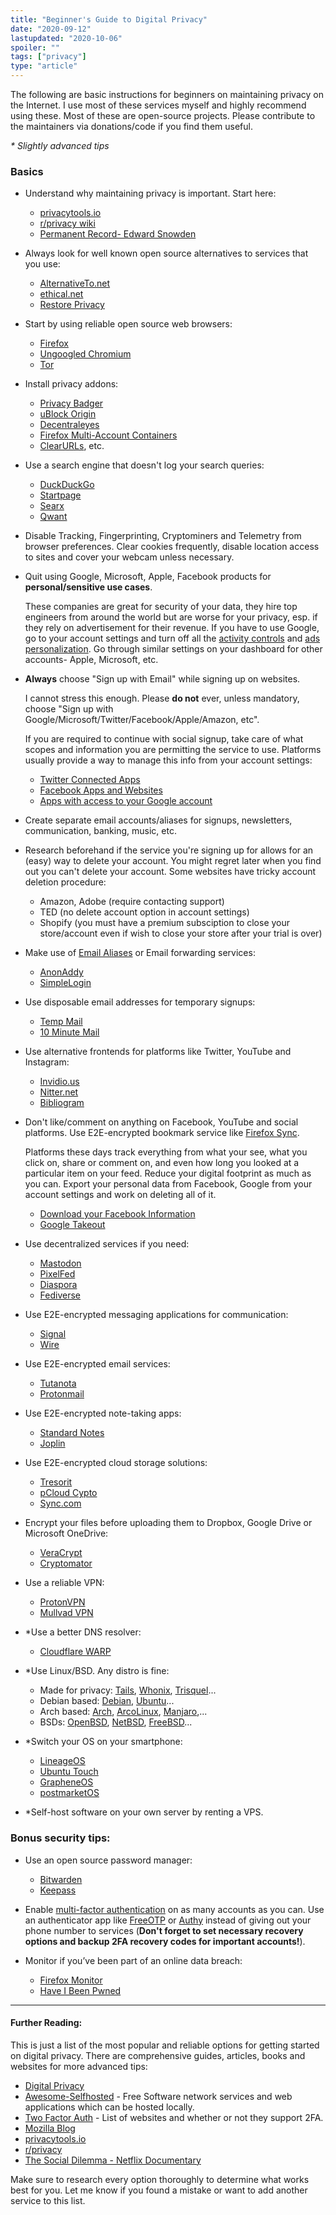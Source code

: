 ```yaml
---
title: "Beginner's Guide to Digital Privacy"
date: "2020-09-12"
lastupdated: "2020-10-06"
spoiler: ""
tags: ["privacy"]
type: "article"
---
```


The following are basic instructions for beginners on maintaining privacy on the Internet. I use most of these services myself and highly recommend using these. Most of these are open-source projects. Please contribute to the maintainers via donations/code if you find them useful.

_\* Slightly advanced tips_

### Basics
- Understand why maintaining privacy is important. Start here:
  - [privacytools.io](https://privacytools.io/)
  - [r/privacy wiki](https://old.reddit.com/r/privacy/wiki)
  - [Permanent Record- Edward Snowden](https://en.wikipedia.org/wiki/Permanent_Record_(autobiography))

- Always look for well known open source alternatives to services that you use:
  - [AlternativeTo.net](https://alternativeto.net/)
  - [ethical.net](https://ethical.net/)
  - [Restore Privacy](https://restoreprivacy.com/)

- Start by using reliable open source web browsers:
  - [Firefox](https://www.mozilla.org/en-US/firefox/)
  - [Ungoogled Chromium](https://github.com/Eloston/ungoogled-chromium)
  - [Tor](https://torproject.org)

- Install privacy addons:
  - [Privacy Badger](https://github.com/EFForg/privacybadger/)
  - [uBlock Origin](https://github.com/gorhill/uBlock/)
  - [Decentraleyes](https://decentraleyes.org/)
  - [Firefox Multi-Account Containers](https://addons.mozilla.org/en-US/firefox/addon/multi-account-containers/)
  - [ClearURLs](https://gitlab.com/KevinRoebert/ClearUrls), etc.

- Use a search engine that doesn't log your search queries:
  - [DuckDuckGo](https://duckduckgo.com/)
  - [Startpage](https://www.startpage.com/)
  - [Searx](https://searx.me/)
  - [Qwant](https://qwant.com/)

- Disable Tracking, Fingerprinting, Cryptominers and Telemetry from browser preferences. Clear cookies frequently, disable location access to sites and cover your webcam unless necessary.

- Quit using Google, Microsoft, Apple, Facebook products for **personal/sensitive use cases**.
  
  These companies are great for security of your data, they hire top engineers from around the world but are worse for your privacy, esp. if they rely on advertisement for their revenue. If you have to use Google, go to your account settings and turn off all the [activity controls](https://myactivity.google.com/activitycontrols) and [ads personalization](https://adssettings.google.com/). Go through similar settings on your dashboard for other accounts- Apple, Microsoft, etc.

- **Always** choose "Sign up with Email" while signing up on websites.
  
  I cannot stress this enough. Please **do not** ever, unless mandatory, choose "Sign up with Google/Microsoft/Twitter/Facebook/Apple/Amazon, etc".
  
  If you are required to continue with social signup, take care of what scopes and information you are permitting the service to use. Platforms usually provide a way to manage this info from your account settings:
  - [Twitter Connected Apps](https://twitter.com/settings/connected_apps)
  - [Facebook Apps and Websites](https://www.facebook.com/settings?tab=applications)
  - [Apps with access to your Google account](https://myaccount.google.com/permissions)

- Create separate email accounts/aliases for signups, newsletters, communication, banking, music, etc.

- Research beforehand if the service you're signing up for allows for an (easy) way to delete your account. You might regret later when you find out you can't delete your account. Some websites have tricky account deletion procedure:

  - Amazon, Adobe (require contacting support)
  - TED (no delete account option in account settings)
  - Shopify (you must have a premium subsciption to close your store/account even if wish to close your store after your trial is over)

- Make use of [Email Aliases](https://protonmail.com/support/knowledge-base/addresses-and-aliases/) or Email forwarding services:
  - [AnonAddy](https://github.com/anonaddy/anonaddy)
  - [SimpleLogin](https://github.com/simple-login/app)

- Use disposable email addresses for temporary signups:
  - [Temp Mail](https://temp-mail.org/)
  - [10 Minute Mail](https://10minutemail.com/)
  
- Use alternative frontends for platforms like Twitter, YouTube and Instagram:
  - [Invidio.us](https://invidio.us/)
  - [Nitter.net](https://nitter.net/)
  - [Bibliogram](https://bibliogram.net/)

- Don't like/comment on anything on Facebook, YouTube and social platforms. Use E2E-encrypted bookmark service like [Firefox Sync](https://www.mozilla.com/en-US/firefox/sync/).

  Platforms these days track everything from what your see, what you click on, share or comment on, and even how long you looked at a particular item on your feed. Reduce your digital footprint as much as you can. Export your personal data from Facebook, Google from your account settings and work on deleting all of it.
  - [Download your Facebook Information](https://facebook.com/dyi)
  - [Google Takeout](https://takeout.google.com)

- Use decentralized services if you need:
  - [Mastodon](https://mastodon.social/)
  - [PixelFed](https://pixelfed.org/)
  - [Diaspora](https://diasporafoundation.org/)
  - [Fediverse](https://fediverse.party/)

- Use E2E-encrypted messaging applications for communication:
  - [Signal](https://signal.org/)
  - [Wire](https://wire.com)

- Use E2E-encrypted email services:
  - [Tutanota](https://tutanota.com/)
  - [Protonmail](https://protonmail.com/)

- Use E2E-encrypted note-taking apps:
  - [Standard Notes](https://standardnotes.org/)
  - [Joplin](https://joplin.org/)

- Use E2E-encrypted cloud storage solutions:
  - [Tresorit](https://tresorit.com/)
  - [pCloud Cypto](https://pcloud.com/)
  - [Sync.com](https://sync.com/)

- Encrypt your files before uploading them to Dropbox, Google Drive or Microsoft OneDrive:
  - [VeraCrypt](https://veracrypt.fr/)
  - [Cryptomator](https://cryptomator.org/)

- Use a reliable VPN:
  - [ProtonVPN](https://protonvpn.com/)
  - [Mullvad VPN](https://mullvad.net/)

- *Use a better DNS resolver:
  - [Cloudflare WARP](https://1.1.1.1/)

- *Use Linux/BSD. Any distro is fine:
  - Made for privacy: [Tails](https://tails.boum.org/), [Whonix](https://www.whonix.org/), [Trisquel](https://trisquel.info/)...
  - Debian based: [Debian](https://www.debian.org/), [Ubuntu](https://www.ubuntu.com/)...
  - Arch based: [Arch](https://www.archlinux.org/), [ArcoLinux](https://arcolinux.info/), [Manjaro](https://manjaro.org/),...
  - BSDs: [OpenBSD](https://github.com/openbsd/src), [NetBSD](https://www.netbsd.org/), [FreeBSD](https://github.com/freebsd/freebsd/)...

- *Switch your OS on your smartphone:
  - [LineageOS](https://lineageos.org/)
  - [Ubuntu Touch](https://ubuntu-touch.io/)
  - [GrapheneOS](https://grapheneos.org/)
  - [postmarketOS](https://postmarketos.org/)

- *Self-host software on your own server by renting a VPS.

### Bonus security tips:
- Use an open source password manager:
  - [Bitwarden](https://bitwarden.com/)
  - [Keepass](https://keepass.info/)

- Enable [multi-factor authentication](https://en.wikipedia.org/wiki/Multi-factor_authentication) on as many accounts as you can. Use an authenticator app like [FreeOTP](https://github.com/freeotp/) or [Authy](https://authy.com/) instead of giving out your phone number to services (**Don't forget to set necessary recovery options and backup 2FA recovery codes for important accounts!**).

- Monitor if you’ve been part of an online data breach:
  - [Firefox Monitor](https://monitor.firefox.com/)
  - [Have I Been Pwned](https://haveibeenpwned.com/)

---

#### Further Reading:
This is just a list of the most popular and reliable options for getting started on digital privacy. There are comprehensive guides, articles, books and websites for more advanced tips:
- [Digital Privacy](https://en.wikipedia.org/wiki/Digital_privacy)
- [Awesome-Selfhosted](https://github.com/awesome-selfhosted/awesome-selfhosted) -  Free Software network services and web applications which can be hosted locally.
- [Two Factor Auth](https://twofactorauth.org/) - List of websites and whether or not they support 2FA.
- [Mozilla Blog](https://blog.mozilla.org/)
- [privacytools.io](https://privacytools.io/)
- [r/privacy](https://old.reddit.com/r/privacy/)
- [The Social Dilemma - Netflix Documentary](https://en.wikipedia.org/wiki/The_Social_Dilemma)

Make sure to research every option thoroughly to determine what works best for you. Let me know if you found a mistake or want to add another service to this list.